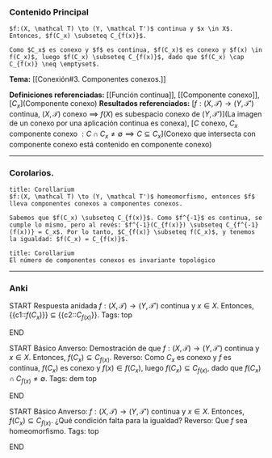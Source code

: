 ### Contenido Principal

```ad-proposition
$f:(X, \mathcal T) \to (Y, \mathcal T')$ continua y $x \in X$. Entonces, $f(C_x) \subseteq C_{f(x)}$.
```

```ad-proof
Como $C_x$ es conexo y $f$ es continua, $f(C_x)$ es conexo y $f(x) \in f(C_x)$, luego $f(C_x) \subseteq C_{f(x)}$, dado que $f(C_x) \cap C_{f(x)} \neq \emptyset$.
```

**Tema:** [[Conexión#3. Componentes conexos.]]

**Definiciones referenciadas:** [[Función continua]], [[Componente conexo]], [$C_x$](Componente conexo)
**Resultados referenciados:** [$f:(X, \mathcal T) \to (Y, \mathcal T')$ continua, $(X, \mathcal T)$ conexo $\implies$ $f(X)$ es subespacio conexo de $(Y, \mathcal T')$](La imagen de un conexo por una aplicación continua es conexa), [$C$ conexo, $C_x$ componente conexo $: C \cap C_x \neq \emptyset \implies C \subseteq C_x$](Conexo que intersecta con componente conexo está contenido en componente conexo)

---
### Corolarios.

```ad-cor
title: Corollarium
$f:(X, \mathcal T) \to (Y, \mathcal T')$ homeomorfismo, entonces $f$ lleva componentes conexos a componentes conexos.
```

```ad-proof
Sabemos que $f(C_x) \subseteq C_{f(x)}$. Como $f^{-1}$ es continua, se cumple lo mismo, pero al revés: $f^{-1}(C_{f(x)}) \subseteq C_{f^{-1}(f(x))} = C_x$. Por lo tanto, $C_{f(x)} \subseteq f(C_x)$, y tenemos la igualdad: $f(C_x) = C_{f(x)}$.
```

```ad-cor
title: Corollarium
El número de componentes conexos es invariante topológico
```

---
### Anki

START
Respuesta anidada
$f:(X, \mathcal T) \to (Y, \mathcal T')$ continua y $x \in X$. Entonces, {{c1::$f(C_x)$}} $\subseteq$ {{c2::$C_{f(x)}$}}.
Tags: top
<!--ID: 1733051328729-->
END

START
Básico
Anverso: Demostración de que $f:(X, \mathcal T) \to (Y, \mathcal T')$ continua y $x \in X$. Entonces, $f(C_x) \subseteq C_{f(x)}$.
Reverso: Como $C_x$ es conexo y $f$ es continua, $f(C_x)$ es conexo y $f(x) \in f(C_x)$, luego $f(C_x) \subseteq C_{f(x)}$, dado que $f(C_x) \cap C_{f(x)} \neq \emptyset$.
Tags: dem top
<!--ID: 1733051328732-->
END

START
Básico
Anverso: $f:(X, \mathcal T) \to (Y, \mathcal T')$ continua y $x \in X$. Entonces, $f(C_x) \subseteq C_{f(x)}$. ¿Qué condición falta para la igualdad?
Reverso: Que $f$ sea homeomorfismo.
Tags: top
<!--ID: 1733051328734-->
END

